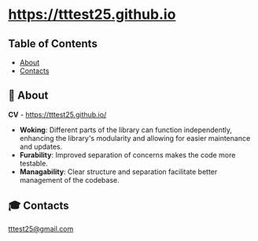 # https://tttest25.github.io


## Table of Contents
- [About](#-about)
- [Contacts](#%EF%B8%8F-contacts)

## 🚀 About

**CV** - https://tttest25.github.io/

- **Woking**: Different parts of the library can function independently, enhancing the library's modularity and allowing for easier maintenance and updates.
- **Furability**: Improved separation of concerns makes the code more testable.
- **Managability**: Clear structure and separation facilitate better management of the codebase.


## 🎓 Contacts
tttest25@gmail.com
